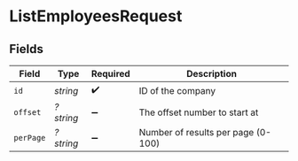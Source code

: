 # ListEmployeesRequest


## Fields

| Field                              | Type                               | Required                           | Description                        |
| ---------------------------------- | ---------------------------------- | ---------------------------------- | ---------------------------------- |
| `id`                               | *string*                           | :heavy_check_mark:                 | ID of the company                  |
| `offset`                           | *?string*                          | :heavy_minus_sign:                 | The offset number to start at      |
| `perPage`                          | *?string*                          | :heavy_minus_sign:                 | Number of results per page (0-100) |